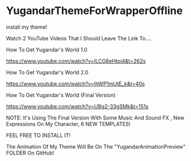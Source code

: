 # YugandarThemeForWrapperOffline
install my theme!

Watch 2 YouTube Videos That I Should Leave The Link To....

How To Get Yugandar's World 1.0


https://www.youtube.com/watch?v=lLCG8eHtpi4&t=262s


How To Get Yugandar's World 2.0


https://www.youtube.com/watch?v=IhWP1mUtE_k&t=40s


How To Get Yugandar's World (Final Version)


https://www.youtube.com/watch?v=UBg2-33gSMk&t=151s


NOTE: It's Using The Final Version With Some Music And Sound FX , New Expressions On My Character, 6 NEW TEMPLATES!

FEEL FREE TO INSTALL IT!


The Animation Of My Theme Will Be On The "YugandarAnimationPreview" FOLDER On GitHub!
